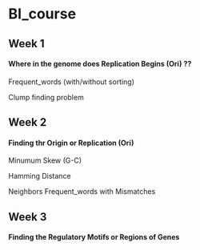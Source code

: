 # BI_course

## Week 1
#### Where in the genome does Replication Begins (Ori) ??
Frequent_words (with/without sorting)

Clump finding problem


## Week 2
#### Finding thr Origin or Replication (Ori)
Minumum Skew (G-C)

Hamming Distance

Neighbors
Frequent_words with Mismatches


## Week 3
#### Finding the Regulatory Motifs or Regions of Genes
